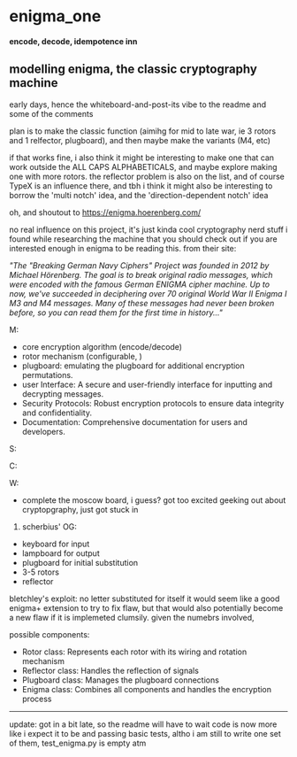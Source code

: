 # enigma_one 

#### encode, decode, idempotence inn


## modelling enigma, the classic cryptography machine

early days, hence the whiteboard-and-post-its vibe to the readme and some of the comments

plan is to make the classic function (aimihg for mid to late war, ie 3 rotors 
and 1 relfector, plugboard), and then maybe make the variants (M4, etc)

if that works fine, i also think it might be interesting to make one that 
can work outside the ALL CAPS ALPHABETICALS, and maybe explore making one 
with more rotors. the reflector problem is also on the list, 
and of course TypeX is an influence there, and tbh i think it might 
also be interesting to borrow the 'multi notch' idea, and the 'direction-dependent notch' idea

oh, and shoutout to https://enigma.hoerenberg.com/

no real influence on this project, it's just kinda cool cryptography nerd stuff i found while researching the machine that you should check out if you are interested enough in enigma to be reading this.  from their site:

_"The "Breaking German Navy Ciphers" Project was founded in 2012 by Michael Hörenberg. The goal is to break original radio messages, which were encoded with the famous German ENIGMA cipher machine. Up to now, we've succeeded in deciphering over 70 original World War II Enigma I M3 and M4 messages. Many of these messages had never been broken before, so you can read them for the first time in history..."_


M:

- core encryption algorithm (encode/decode)
- rotor mechanism (configurable, )
- plugboard: emulating the plugboard for additional encryption permutations.
- user Interface: A secure and user-friendly interface for inputting and decrypting messages.
- Security Protocols: Robust encryption protocols to ensure data integrity and confidentiality.
- Documentation: Comprehensive documentation for users and developers.

S:

C: 

W:

- complete the moscow board, i guess? got too excited geeking out about cryptopgraphy, just got stuck in 




1. scherbius' OG:

- keyboard for input
- lampboard for output
- plugboard for initial substitution
- 3-5 rotors
- reflector

bletchley's exploit: no letter substituted for itself
    it would seem like a good enigma+ extension to try to fix flaw, but that would also potentially become a new flaw if it is implemeted clumsily. given the numebrs involved, 

possible components:
- Rotor class: Represents each rotor with its wiring and rotation mechanism
- Reflector class: Handles the reflection of signals
- Plugboard class: Manages the plugboard connections
- Enigma class: Combines all components and handles the encryption process



-----   --------------------------------




update: 
got in a bit late, so the readme will have to wait
code is now more like i expect it to be and passing basic tests, altho i am still to write one set of them, test_enigma.py is empty atm